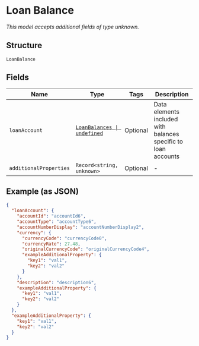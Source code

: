 
# Loan Balance

*This model accepts additional fields of type unknown.*

## Structure

`LoanBalance`

## Fields

| Name | Type | Tags | Description |
|  --- | --- | --- | --- |
| `loanAccount` | [`LoanBalances \| undefined`](../../doc/models/loan-balances.md) | Optional | Data elements included with balances specific to loan accounts |
| `additionalProperties` | `Record<string, unknown>` | Optional | - |

## Example (as JSON)

```json
{
  "loanAccount": {
    "accountId": "accountId6",
    "accountType": "accountType6",
    "accountNumberDisplay": "accountNumberDisplay2",
    "currency": {
      "currencyCode": "currencyCode0",
      "currencyRate": 27.48,
      "originalCurrencyCode": "originalCurrencyCode4",
      "exampleAdditionalProperty": {
        "key1": "val1",
        "key2": "val2"
      }
    },
    "description": "description6",
    "exampleAdditionalProperty": {
      "key1": "val1",
      "key2": "val2"
    }
  },
  "exampleAdditionalProperty": {
    "key1": "val1",
    "key2": "val2"
  }
}
```

